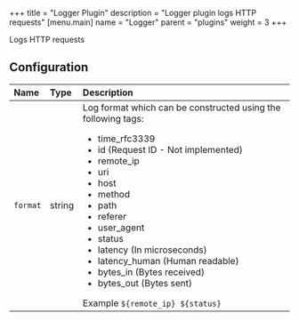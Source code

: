 +++
title = "Logger Plugin"
description = "Logger plugin logs HTTP requests"
[menu.main]
  name = "Logger"
  parent = "plugins"
  weight = 3
+++

Logs HTTP requests

## Configuration

<table>
  <thead>
    <tr>
      <th align="left">Name</th>
      <th align="left">Type</th>
      <th align="left">Description</th>
    </tr>
  </thead>
  <tbody>
    <tr>
      <td align="left"><code>format</code></td>
      <td align="left">string</td>
      <td align="left">
        Log format which can be constructed using the following tags:
        <ul>
          <li>time_rfc3339</li>
          <li>id (Request ID - Not implemented)</li>
          <li>remote_ip</li>
          <li>uri</li>
          <li>host</li>
          <li>method</li>
          <li>path</li>
          <li>referer</li>
          <li>user_agent</li>
          <li>status</li>
          <li>latency (In microseconds)</li>
          <li>latency_human (Human readable)</li>
          <li>bytes_in (Bytes received)</li>
          <li>bytes_out (Bytes sent)</li>
        </ul>
        Example <code>${remote_ip} ${status}</code>
      </td>
    </tr>
  </tbody>
</table>
